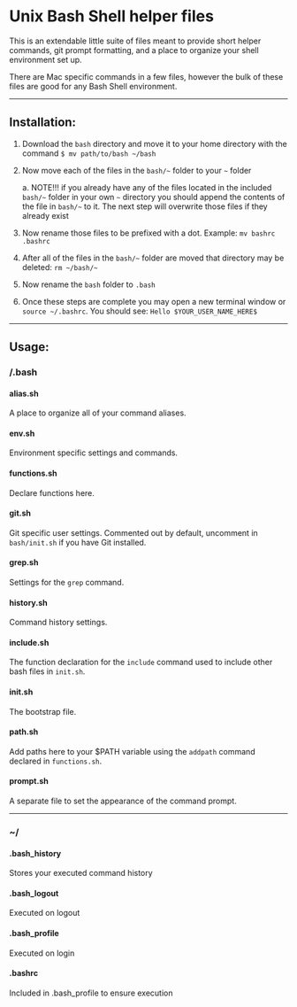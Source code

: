 # Unix Bash Shell helper files

This is an extendable little suite of files meant to provide short helper commands, git prompt formatting, and a place to organize your shell environment set up.

There are Mac specific commands in a few files, however the bulk of these files are good for any Bash Shell environment.

***

## Installation:

1. Download the `bash` directory and move it to your home directory with the command `$ mv path/to/bash ~/bash`

1. Now move each of the files in the `bash/~` folder to your `~` folder

	a. NOTE!!! if you already have any of the files located in the included `bash/~` folder in your own `~` directory you should append the contents of the file in `bash/~` to it. The next step will overwrite those files if they already exist

1. Now rename those files to be prefixed with a dot. Example: `mv bashrc .bashrc`

1. After all of the files in the `bash/~` folder are moved that directory may be deleted: `rm ~/bash/~`

1. Now rename the `bash` folder to `.bash`

1. Once these steps are complete you may open a new terminal window or `source ~/.bashrc`. You should see: `Hello $YOUR_USER_NAME_HERE$`

***

## Usage:

### /.bash

#### alias.sh

A place to organize all of your command aliases.

#### env.sh

Environment specific settings and commands.

#### functions.sh

Declare functions here.

#### git.sh

Git specific user settings. Commented out by default, uncomment in `bash/init.sh` if you have Git installed.

#### grep.sh

Settings for the `grep` command.

#### history.sh

Command history settings.

#### include.sh

The function declaration for the `include` command used to include other bash files in `init.sh`.

#### init.sh

The bootstrap file.

#### path.sh

Add paths here to your $PATH variable using the `addpath` command declared in `functions.sh`.

#### prompt.sh

A separate file to set the appearance of the command prompt.

----

### ~/

#### .bash_history

Stores your executed command history 

#### .bash_logout

Executed on logout

#### .bash_profile

Executed on login

#### .bashrc

Included in .bash_profile to ensure execution


